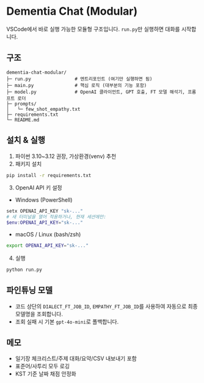 # Dementia Chat (Modular)

VSCode에서 바로 실행 가능한 모듈형 구조입니다. `run.py`만 실행하면 대화를 시작합니다.

## 구조
```
dementia-chat-modular/
├─ run.py                # 엔트리포인트 (여기만 실행하면 됨)
├─ main.py               # 핵심 로직 (대부분의 기능 포함)
├─ model.py              # OpenAI 클라이언트, GPT 호출, FT 모델 해석기, 프롬프트 로더
├─ prompts/
│   └─ few_shot_empathy.txt
├─ requirements.txt
└─ README.md
```

## 설치 & 실행
1) 파이썬 3.10~3.12 권장, 가상환경(venv) 추천
2) 패키지 설치
```bash
pip install -r requirements.txt
```
3) OpenAI API 키 설정
- Windows (PowerShell)
```powershell
setx OPENAI_API_KEY "sk-..."
# 새 터미널을 열어 적용하거나, 현재 세션에만:
$env:OPENAI_API_KEY="sk-..."
```
- macOS / Linux (bash/zsh)
```bash
export OPENAI_API_KEY="sk-..."
```

4) 실행
```bash
python run.py
```

## 파인튜닝 모델
- 코드 상단의 `DIALECT_FT_JOB_ID`, `EMPATHY_FT_JOB_ID`를 사용하여 자동으로 최종 모델명을 조회합니다.
- 조회 실패 시 기본 `gpt-4o-mini`로 폴백합니다.

## 메모
- 일기장 체크리스트/주제 대화/요약/CSV 내보내기 포함
- 표준어/사투리 모두 로깅
- KST 기준 날짜 채점 안정화